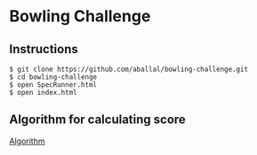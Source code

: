 Bowling Challenge
=================

Instructions
---

```
$ git clone https://github.com/aballal/bowling-challenge.git
$ cd bowling-challenge
$ open SpecRunner.html
$ open index.html
```

Algorithm for calculating score
---

[Algorithm](docs/algorithm.md)
